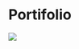 # Portifolio


 <a href = "https://climacobnu.github.io/Portifolio/"><img src="https://img.shields.io/badge/Acessar o Portfólio-Clique Aqui-<brightgreeen>" target="_blank"></a>
